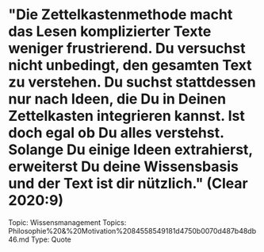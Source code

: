 # "Die Zettelkastenmethode macht das Lesen komplizierter Texte weniger frustrierend. Du versuchst nicht unbedingt, den gesamten Text zu verstehen. Du suchst stattdessen nur nach Ideen, die Du in Deinen Zettelkasten integrieren kannst. Ist doch egal ob Du alles verstehst. Solange Du einige Ideen extrahierst, erweiterst Du deine Wissensbasis und der Text ist dir nützlich." (Clear 2020:9)

Topic: Wissensmanagement
Topics: Philosophie%20&%20Motivation%2084558549181d4750b0070d487b48db46.md
Type: Quote